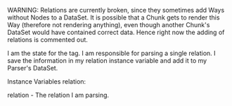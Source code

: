 WARNING: Relations are currently broken, since they sometimes add Ways without Nodes to a DataSet. It is possible that a Chunk gets to render this Way (therefore not rendering anything), even though another Chunk's DataSet would have contained correct data. Hence right now the adding of relations is commented out.

I am the state for the <rel> tag. I am responsible for parsing a single relation. I save the information in my relation instance variable and add it to my Parser's DataSet.

Instance Variables
	relation:		<OSMRelation>

relation
	- The relation I am parsing.
